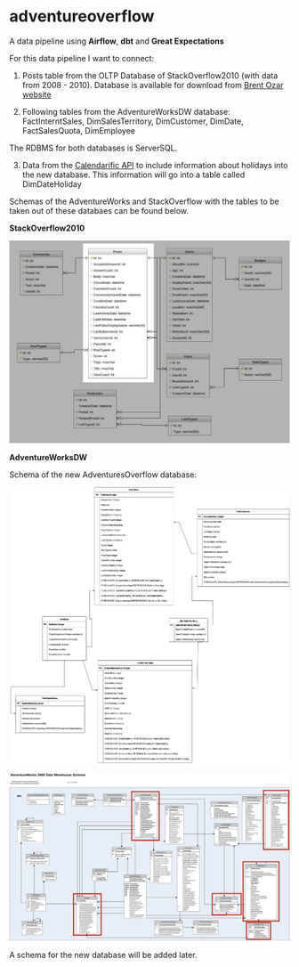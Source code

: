 # adventureoverflow
A data pipeline using **Airflow**, **dbt** and **Great Expectations**

For this data pipeline I want to connect:	
1. Posts table from the OLTP Database of StackOverflow2010 (with data from 2008 - 2010).
Database is available for download from [Brent Ozar website](https://www.brentozar.com/archive/2015/10/how-to-download-the-stack-overflow-database-via-bittorrent/)

2. Following tables from the AdventureWorksDW database: FactInterntSales, DimSalesTerritory, DimCustomer, DimDate, FactSalesQuota, DimEmployee

The RDBMS for both databases is ServerSQL.

3. Data from the [Calendarific API](https://calendarific.com/) to include information about holidays into the new database. This information will go into a table called DimDateHoliday

Schemas of the AdventureWorks and StackOverflow with the tables to be taken out of these databaes can be found below.

**StackOverflow2010**

 ![StackOverflow2010Schema!](images/StackOverflow2010.jpeg)

**AdventureWorksDW**

Schema of the new AdventuresOverflow database:

 ![AdventuresOverflow Schema!](images/adventuresoverflow_scheme.jpeg)



![AdventureWorksDW!](images/adventureworksDW.png)


A schema for the new database will be added later.
